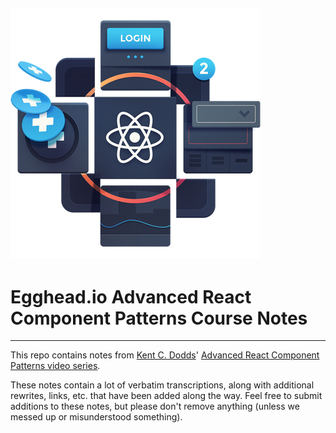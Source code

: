 ## ![](/assets/rsz_1egh_advpatterns.png)

# Egghead.io Advanced React Component Patterns Course Notes

---

This repo contains notes from [Kent C. Dodds](https://github.com/kentcdodds)' [Advanced React Component Patterns video series](https://egghead.io/courses/advanced-react-component-patterns).

These notes contain a lot of verbatim transcriptions, along with additional rewrites, links, etc. that have been added along the way. Feel free to submit additions to these notes, but please don't remove anything \(unless we messed up or misunderstood something\).

